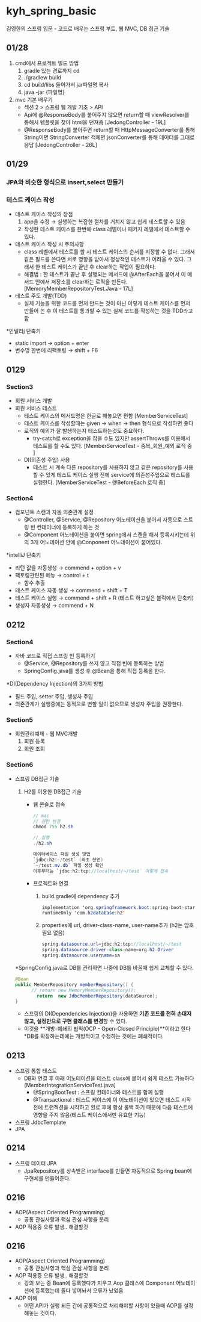 # kyh_spring_basic
김영한의 스프링 입문 - 코드로 배우는 스프링 부트, 웹 MVC, DB 접근 기술

## 01/28
1. cmd에서 프로젝트 빌드 방법
    1. gradle 있는 경로까지 cd
    2. ./gradlew build
    3. cd build/libs 들어가서 jar파일명 복사
    4. java -jar {파일명}
2. mvc 기본 배우기
   - 섹션 2 > 스프링 웹 개발 기초 > API
   - Api에 @ResponseBody를 붙어주지 않으면 return할 때 viewResolver를 통해서 템플릿을 찾아 html을 던져줌 [JedongController - 19L]
   - @ResponseBody를 붙어주면 return할 때 HttpMessageConverter를 통해 String이면 StringConverter 객체면 jsonConverter를 통해 데이터를 그대로 응답 [JedongController - 26L]

## 01/29
### JPA와 비슷한 형식으로 insert,select 만들기

### 테스트 케이스 작성

- 테스트 케이스 작성의 장점
  1. app을 수정 → 실행하는 복잡한 절차를 거치지 않고 쉽게 테스트할 수 있음
  2. 작성한 테스트 케이스를 한번에 class 레벨이나 패키지 레벨에서 테스트할 수 있다.
- 테스트 케이스 작성 시 주의사항
   - class 레벨에서 테스트를 할 시 테스트 케이스의 순서를 지정할 수 없다. 그래서 같은 필드를 쓴다면 서로 영향을 받아서 정상적인 테스트가 어려울 수 있다.
     그래서 한 테스트 케이스가 끝난 후 clear하는 작업이 필요하다.
   - 해결법 : 한 테스트가 끝난 후 실행되는 메서드에 @AfterEach을 붙어서 이 메서드 안에서 저장소를 clear하는 로직을 만든다. [MemoryMemberRepositoryTest.Java - 17L]
- 테스트 주도 개발(TDD)
   - 실제 기능을 위한 코드를 먼저 만드는 것이 아닌 이렇게 테스트 케이스를 먼저 만들어 논 후 이 테스트를 통과할 수 있는 실제 코드를 작성하는 것을 TDD라고 함

*인텔리j 단축키
- static import → option + enter
- 변수명 한번에 리팩토링 → shift + F6

## 0129

### Section3

- 회원 서비스 개발
- 회원 서비스 테스트
    - 테스트 케이스의 메서드명은 한글로 해놓으면 편함 [MemberServiceTest]
    - 테스트 케이스를 작성할때는 given → when → then 형식으로 작성하면 좋다
    - 로직의 예외가 잘 발생하는지 테스트하는것도 중요하다.
        - try-catch로 exception을 잡을 수도 있지만 assertThrows를 이용해서 테스트를 할 수도 있다. [MemberServiceTest - 중복_회원_예외 로직 중 ]
    - DI(의존성 주입) 사용
        - 테스트 시 계속 다른 repository를 사용하지 않고 같은 repository를 사용할 수 있게 테스트 케이스 실행 전에 service에 의존성주입으로 테스트를 실행한다. [MemberServiceTest - @BeforeEach 로직 중]

### Section4

- 컴포넌트 스캔과 자동 의존관계 설정
    - @Controller, @Service, @Repository 어노테이션을 붙어서 자동으로 스트링 빈 컨테이너에 등록하게 하는 것
    - @Component 어노테이션을 붙이면 spring에서 스캔을 해서 등록시키는데 위의 3개 어노테이션 안에 @Conponent 어노테이션이 붙어있다.

*intelliJ 단축키

- 리턴 값을 자동생성 → commend + option + v
- 팩토링관련된 메뉴 → control + t
    - 함수 추출
- 테스트 케이스 자동 생성 → commend + shift + T
- 테스트 케이스 실행 → commend + shift + R (테스트 하고싶은 블럭에서 단축키)
- 생성자 자동생성 → commend + N

## 0212

### Section4

- 자바 코드로 직접 스프링 빈 등록하기
    - @Service, @Repository를 쓰지 않고 직접 빈에 등록하는 방법
    - SpringConfig.java를 생성 후 @Bean을 통해 직접 등록을 한다.


*DI(Dependency Injection)의 3가지 방법

- 필드 주입, setter 주입, 생성자 주입
- 의존관계가 실행중에는 동적으로 변할 일이 없으므로 생성자 주입을 권장한다.

### Section5

- 회원관리예제  - 웹 MVC개발
    1. 회원 등록
    2. 회원 조회

### Section6

- 스프링 DB접근 기술
    1. H2를 이용한 DB접근 기술
        - 웹 콘솔로 접속

            ```java
            // mac
            // 권한 변경
            chmod 755 h2.sh
            
            // 실행
            ./h2.sh
            
            데이터베이스 파일 생성 방법
            `jdbc:h2:~/test` (최초 한번)
            `~/test.mv.db` 파일 생성 확인
            이후부터는 `jdbc:h2:tcp://localhost/~/test` 이렇게 접속
            ```

        - 프로젝트와 연결
            1. build.gradle에 dependency 추가

                ```java
                implementation 'org.springframework.boot:spring-boot-starter-jdbc'
                runtimeOnly 'com.h2database:h2'
                ```

            2. properties에 url, driver-class-name, user-name추가 (h2는 암호 필요 없음)

                ```java
                spring.datasource.url=jdbc:h2:tcp://localhost/~/test
                spring.datasource.driver-class-name=org.h2.Driver
                spring.datasource.username=sa
                ```

    *SpringConfig.java로 DB를 관리하면 나중에 DB를 바꿀때 쉽게 교체할 수 있다.
    
    ```java
    @Bean
    public MemberRepository memberRepository() {
    	  // return new MemoryMemberRepository();  
    		return  new JdbcMemberRepository(dataSource);
    }
    ```
    
    - 스프링의 DI(Dependencies Injection)을 사용하면 **기존 코드를 전혀 손대지 않고, 설정만으로 구현 클래스를 변경**할 수 있다.
    - 이것을 **개방-폐쇄의 법칙(OCP - Open-Closed Principle)**이라고 한다 *DB를 확장하는데에는 개방적이고 수정하는 것에는 폐쇄적이다.

## 0213

- 스프링 통합 테스트
    - DB와 연결 후 아래 어노테이션을 테스트 class에 붙어서 쉽게 테스트 가능하다(MemberIntegrationServiceTest.java)
        - @SpringBootTest : 스프링 컨테이너와 테스트를 함께 실행
        - @Transactional : 테스트 케이스에 이 어노테이션이 있으면 테스트 시작전에 트랜젝션을 시작하고 완료 후에 항상 롤백 하기 때문에 다음 테스트에 영향을 주지 않음(테스트 케이스에서만 유효한 기능)
- 스프링 JdbcTemplate
- JPA

## 0214
- 스프링 데이터 JPA
    - JpaRepository를 상속받은 interface를 만들면 자동적으로 Spring bean에 구현체를 만들어준다.

## 0216
- AOP(Aspect Oriented Programming)
    - 공통 관심사항과 핵심 관심 사항을 분리
- AOP 적용중 오류 발생.. 해결할것

## 0216
- AOP(Aspect Oriented Programming)
    - 공통 관심사항과 핵심 관심 사항을 분리
- AOP 적용중 오류 발생.. 해결할것
    - 강의 보는 중 Bean에 등록했다가 지우고 Aop 클래스에 Component 어노테이션에 등록했는데 둘다 넣어놔서 오류가 났었음
- AOP 이해
    - 어떤 API가 실행 되든 간에 공통적으로 처리해야할 사항이 있을때 AOP를 설정해놓는 것이다.